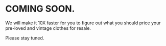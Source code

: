 # COMING SOON.

We will make it 10X faster for you to figure out what you should price your pre-loved and vintage clothes for resale.

Please stay tuned.
